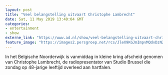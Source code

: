 ```yaml
---
layout: post
title: "Veel belangstelling uitvaart Christophe Lambrecht"
date: Sat, 11 May 2019 13:40:04 GMT
categories: 
- entertainment 
- show 
externe_link: "https://www.ad.nl/show/veel-belangstelling-uitvaart-christophe-lambrecht~a79b9183/"
feature_image: "https://images2.persgroep.net/rcs/JleX9KGJmImpvMQdvDzNZwBN57U/diocontent/147185643/_fitwidth/400/?appId=21791a8992982cd8da851550a453bd7f&quality=0.7"
---
```


In het Belgische Noorderwijk is vanmiddag in kleine kring afscheid genomen van Christophe Lambrecht, de radiopresentator van Studio Brussel die zondag op 48-jarige leeftijd overleed aan hartfalen.
